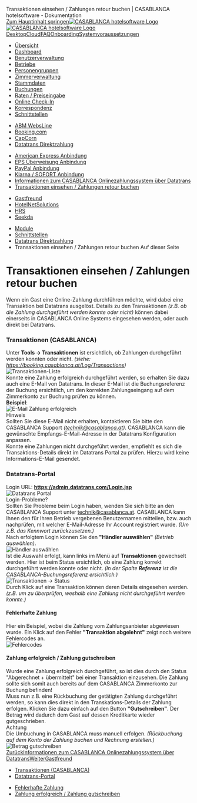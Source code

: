 Transaktionen einsehen / Zahlungen retour buchen | CASABLANCA hotelsoftware - Dokumentation  
[Zum Hauptinhalt springen](https://docs.casablanca.at/cloud/interfaces/datatrans/transactions/#__docusaurus_skipToContent_fallback)[![CASABLANCA hotelsoftware Logo](https://docs.casablanca.at/img/logo.png) ![CASABLANCA hotelsoftware Logo](https://docs.casablanca.at/img/Casablanca_LOGO_2022_neg.png)](https://docs.casablanca.at/) [Desktop](https://docs.casablanca.at/desktop/desktop/)[Cloud](https://docs.casablanca.at/cloud/cloud_systems/)[FAQ](https://docs.casablanca.at/faq)[Onboarding](https://docs.casablanca.at/onboarding/fiscalization)[Systemvoraussetzungen](https://docs.casablanca.at/system_requirements)  
* [Übersicht](https://docs.casablanca.at/cloud/cloud_systems/)
* [Dashboard](https://docs.casablanca.at/cloud/dashboard/)
* [Benutzerverwaltung](https://docs.casablanca.at/cloud/user_management/)
* [Betriebe](https://docs.casablanca.at/cloud/company/)
* [Personengruppen](https://docs.casablanca.at/cloud/person_groups/)
* [Zimmerverwaltung](https://docs.casablanca.at/cloud/rooms/)
* [Stammdaten](https://docs.casablanca.at/cloud/main_data/)
* [Buchungen](https://docs.casablanca.at/cloud/bookings/)
* [Raten / Preiseingabe](https://docs.casablanca.at/cloud/raten/)
* [Online Check-In](https://docs.casablanca.at/cloud/online_checkin/)
* [Korrespondenz](https://docs.casablanca.at/cloud/online_corr/)
* [Schnittstellen](https://docs.casablanca.at/cloud/interfaces/)
+ [ABM WebsLine](https://docs.casablanca.at/cloud/interfaces/abm/)
+ [Booking.com](https://docs.casablanca.at/cloud/interfaces/bookingcom/)
+ [CapCorn](https://docs.casablanca.at/cloud/interfaces/capcorn/)
+ [Datatrans Direktzahlung](https://docs.casablanca.at/cloud/interfaces/datatrans/)
- [American Express Anbindung](https://docs.casablanca.at/cloud/interfaces/datatrans/amex)
- [EPS Überweisung Anbindung](https://docs.casablanca.at/cloud/interfaces/datatrans/eps)
- [PayPal Anbindung](https://docs.casablanca.at/cloud/interfaces/datatrans/paypal)
- [Klarna / SOFORT Anbindung](https://docs.casablanca.at/cloud/interfaces/datatrans/klarna)
- [Informationen zum CASABLANCA Onlinezahlungssystem über Datatrans](https://docs.casablanca.at/cloud/interfaces/datatrans/info_acquirer)
- [Transaktionen einsehen / Zahlungen retour buchen](https://docs.casablanca.at/cloud/interfaces/datatrans/transactions)
+ [Gastfreund](https://docs.casablanca.at/cloud/interfaces/gastfreund/)
+ [HotelNetSolutions](https://docs.casablanca.at/cloud/interfaces/hns/)
+ [HRS](https://docs.casablanca.at/cloud/interfaces/hrs/)
+ [Seekda](https://docs.casablanca.at/cloud/interfaces/seekda/)
* [Module](https://docs.casablanca.at/cloud/module/)  
* [Schnittstellen](https://docs.casablanca.at/cloud/interfaces/)
* [Datatrans Direktzahlung](https://docs.casablanca.at/cloud/interfaces/datatrans/)
* Transaktionen einsehen / Zahlungen retour buchen
Auf dieser Seite

# Transaktionen einsehen / Zahlungen retour buchen  
Wenn ein Gast eine Online-Zahlung durchführen möchte, wird dabei eine Transaktion bei Datatrans ausgelöst. Details zu den Transaktionen *(z.B. ob die Zahlung durchgeführt werden konnte oder nicht)* können dabei einerseits in CASABLANCA Online Systems eingesehen werden, oder auch direkt bei Datatrans.

### Transaktionen (CASABLANCA)[](https://docs.casablanca.at/cloud/interfaces/datatrans/transactions/#transaktionen-casablanca "Direkter Link zu Transaktionen (CASABLANCA)")  
Unter **Tools -> Transaktionen** ist ersichtlich, ob Zahlungen durchgeführt werden konnten oder nicht. *(siehe: <https://booking.casablanca.at/Log/Transactions>)*  
![Transaktionen-Liste](https://docs.casablanca.at/assets/images/transactions_list-feff36a0f33a36c4e68e51a809847487.png "Transaktionen-Liste")  
Konnte eine Zahlung erfolgreich durchgeführt werden, so erhalten Sie dazu auch eine E-Mail von Datatrans. In dieser E-Mail ist die Buchungsreferenz der Buchung ersichtlich, um den korrekten Zahlungseingang auf dem Zimmerkonto zur Buchung prüfen zu können.  
**Beispiel**:  
![E-Mail Zahlung erfolgreich](https://docs.casablanca.at/assets/images/mail_payment_successful-3f40fffef0b3ced8c82b9f0fd8d8821e.png "E-Mail Zahlung erfolgreich")  
Hinweis  
Sollten Sie diese E-Mail nicht erhalten, kontaktieren Sie bitte den CASABLANCA Support *(technik@casablanca.at)*. CASABLANCA kann die gewünschte Empfangs-E-Mail-Adresse in der Datatrans Konfiguration anpassen.  
Konnte eine Zahlungen nicht durchgeführt werden, empfiehlt es sich die Transaktions-Details direkt im Datatrans Portal zu prüfen. Hierzu wird keine Informations-E-Mail gesendet.

### Datatrans-Portal[](https://docs.casablanca.at/cloud/interfaces/datatrans/transactions/#datatrans-portal "Direkter Link zu Datatrans-Portal")  
Login URL: **<https://admin.datatrans.com/Login.jsp>**  
![Datatrans Portal](https://docs.casablanca.at/assets/images/datatrans_login-54c44be67dbae4d0bc1e008246ed8a06.png "Datatrans Portal")  
Login-Probleme?  
Sollten Sie Probleme beim Login haben, wenden Sie sich bitte an den CASABLANCA Support unter technik@casablanca.at. CASABLANCA kann Ihnen den für Ihren Betrieb vergebenen Benutzernamen mitteilen, bzw. auch nachprüfen, mit welcher E-Mail-Adresse Ihr Account registriert wurde. *(Um z.B. das Kennwort zurückzusetzen.)*  
Nach erfolgtem Login können Sie den **"Händler auswählen"** *(Betrieb auswählen)*.  
![Händler auswählen](https://docs.casablanca.at/assets/images/select_company-4b736066f9fbe9397bdce323cfec0396.png "Händler auswählen")  
Ist die Auswahl erfolgt, kann links im Menü auf **Transaktionen** gewechselt werden. Hier ist beim Status ersichtlich, ob eine Zahlung korrekt durchgeführt werden konnte oder nicht. *(In der Spalte **Referenz** ist die CASABLANCA-Buchungsreferenz ersichtlich.)*  
![Transaktionen -&gt; Status](https://docs.casablanca.at/assets/images/transaction_status-64722df152ef3658b287d2e8cae52ce1.png "Transaktionen -> Status")  
Durch Klick auf eine Transaktion können deren Details eingesehen werden. *(z.B. um zu überprüfen, weshalb eine Zahlung nicht durchgeführt werden konnte.)*  
#### Fehlerhafte Zahlung[](https://docs.casablanca.at/cloud/interfaces/datatrans/transactions/#fehlerhafte-zahlung "Direkter Link zu Fehlerhafte Zahlung")  
Hier ein Beispiel, wobei die Zahlung vom Zahlungsanbieter abgewiesen wurde. Ein Klick auf den Fehler **"Transaktion abgelehnt"** zeigt noch weitere Fehlercodes an.  
![Fehlercodes](https://docs.casablanca.at/assets/images/error_details-5b86d856c77fa526af4a4d72e293b0bb.png "Fehlercodes")  
#### Zahlung erfolgreich / Zahlung gutschreiben[](https://docs.casablanca.at/cloud/interfaces/datatrans/transactions/#zahlung-erfolgreich--zahlung-gutschreiben "Direkter Link zu Zahlung erfolgreich / Zahlung gutschreiben")  
Wurde eine Zahlung erfolgreich durchgeführt, so ist dies durch den Status "Abgerechnet + übermittelt" bei einer Transaktion einzusehen. Die Zahlung sollte sich somit auch bereits auf dem CASABLANCA Zimmerkonto zur Buchung befinden!  
Muss nun z.B. eine Rückbuchung der getätigten Zahlung durchgeführt werden, so kann dies direkt in den Transkations-Details der Zahlung erfolgen. Klicken Sie dazu einfach auf den Button **"Gutschreiben"**. Der Betrag wird dadurch dem Gast auf dessen Kreditkarte wieder gutgeschrieben.  
Achtung  
Die Umbuchung in CASABLANCA muss manuell erfolgen. *(Rückbuchung auf dem Konto der Zahlung buchen und Rechnung erstellen.)*  
![Betrag gutschreiben](https://docs.casablanca.at/assets/images/credit_amount-5c5ae8b822614f75283d907b7b534c3a.png "Betrag gutschreiben")  
[ZurückInformationen zum CASABLANCA Onlinezahlungssystem über Datatrans](https://docs.casablanca.at/cloud/interfaces/datatrans/info_acquirer)[WeiterGastfreund](https://docs.casablanca.at/cloud/interfaces/gastfreund/)  
* [Transaktionen (CASABLANCA)](https://docs.casablanca.at/cloud/interfaces/datatrans/transactions/#transaktionen-casablanca)
* [Datatrans-Portal](https://docs.casablanca.at/cloud/interfaces/datatrans/transactions/#datatrans-portal)
+ [Fehlerhafte Zahlung](https://docs.casablanca.at/cloud/interfaces/datatrans/transactions/#fehlerhafte-zahlung)
+ [Zahlung erfolgreich / Zahlung gutschreiben](https://docs.casablanca.at/cloud/interfaces/datatrans/transactions/#zahlung-erfolgreich--zahlung-gutschreiben)